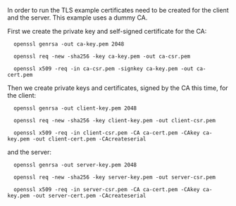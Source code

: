 In order to run the TLS example certificates need to be created for
the client and the server. This example uses a dummy CA.

First we create the private key and self-signed certificate for the CA:

````
  openssl genrsa -out ca-key.pem 2048

  openssl req -new -sha256 -key ca-key.pem -out ca-csr.pem

  openssl x509 -req -in ca-csr.pem -signkey ca-key.pem -out ca-cert.pem
````

Then we create private keys and certificates, signed by the CA this
time, for the client:

````
  openssl genrsa -out client-key.pem 2048

  openssl req -new -sha256 -key client-key.pem -out client-csr.pem

  openssl x509 -req -in client-csr.pem -CA ca-cert.pem -CAkey ca-key.pem -out client-cert.pem -CAcreateserial
````

 and the server:

````
  openssl genrsa -out server-key.pem 2048

  openssl req -new -sha256 -key server-key.pem -out server-csr.pem

  openssl x509 -req -in server-csr.pem -CA ca-cert.pem -CAkey ca-key.pem -out server-cert.pem -CAcreateserial
````

